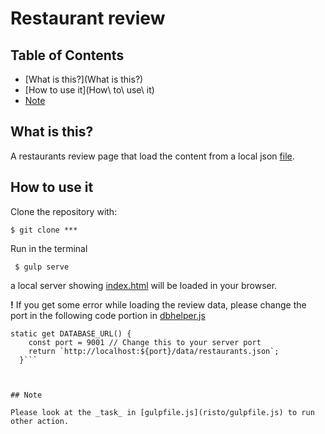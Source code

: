 # Restaurant review

## Table of Contents
* [What is this?](What is this?)
* [How to use it](How\ to\ use\ it)
* [Note](Note)


## What is this?

A restaurants review page that load the content from a local json [file](risto/app/data/restaurants.json).

## How to use it

Clone the repository with:

```
$ git clone ***
```


Run in the terminal 
```
 $ gulp serve
```

a local server showing [index.html](risto/app/index.html) will be loaded in your browser.

__!__  If you get some error while loading the review data, please change the port in the following code portion in [dbhelper.js](risto/app/scripts/dbhelper.js)

```
static get DATABASE_URL() {
    const port = 9001 // Change this to your server port
    return `http://localhost:${port}/data/restaurants.json`;
  }```



## Note

Please look at the _task_ in [gulpfile.js](risto/gulpfile.js) to run other action.
